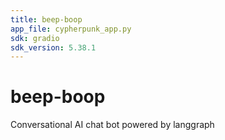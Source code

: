 ```yaml
---
title: beep-boop
app_file: cypherpunk_app.py
sdk: gradio
sdk_version: 5.38.1
---
```

# beep-boop
Conversational AI chat bot powered by langgraph
